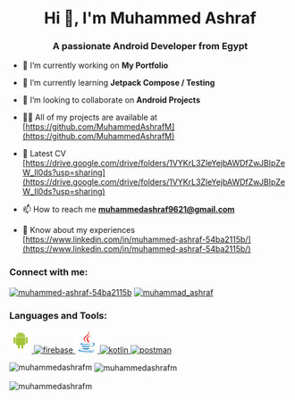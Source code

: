 <h1 align="center">Hi 👋, I'm Muhammed Ashraf</h1>
<h3 align="center">A passionate Android Developer from Egypt</h3>

- 🔭 I’m currently working on **My Portfolio**

- 🌱 I’m currently learning **Jetpack Compose / Testing**

- 👯 I’m looking to collaborate on **Android Projects**

- 👨‍💻 All of my projects are available at [https://github.com/MuhammedAshrafM](https://github.com/MuhammedAshrafM)

- 📝 Latest CV [https://drive.google.com/drive/folders/1VYKrL3ZleYejbAWDfZwJBIpZeW_Il0ds?usp=sharing](https://drive.google.com/drive/folders/1VYKrL3ZleYejbAWDfZwJBIpZeW_Il0ds?usp=sharing)

- 📫 How to reach me **muhammedashraf9621@gmail.com**

- 📄 Know about my experiences [https://www.linkedin.com/in/muhammed-ashraf-54ba2115b/](https://www.linkedin.com/in/muhammed-ashraf-54ba2115b/)

<h3 align="left">Connect with me:</h3>
<p align="left">
<a href="https://linkedin.com/in/muhammed-ashraf-54ba2115b" target="blank"><img align="center" src="https://raw.githubusercontent.com/rahuldkjain/github-profile-readme-generator/master/src/images/icons/Social/linked-in-alt.svg" alt="muhammed-ashraf-54ba2115b" height="30" width="40" /></a>
<a href="https://www.leetcode.com/muhammad_ashraf" target="blank"><img align="center" src="https://raw.githubusercontent.com/rahuldkjain/github-profile-readme-generator/master/src/images/icons/Social/leet-code.svg" alt="muhammad_ashraf" height="30" width="40" /></a>
</p>

<h3 align="left">Languages and Tools:</h3>
<p align="left"> <a href="https://developer.android.com" target="_blank" rel="noreferrer"> <img src="https://raw.githubusercontent.com/devicons/devicon/master/icons/android/android-original-wordmark.svg" alt="android" width="40" height="40"/> </a> <a href="https://firebase.google.com/" target="_blank" rel="noreferrer"> <img src="https://www.vectorlogo.zone/logos/firebase/firebase-icon.svg" alt="firebase" width="40" height="40"/> </a> <a href="https://www.java.com" target="_blank" rel="noreferrer"> <img src="https://raw.githubusercontent.com/devicons/devicon/master/icons/java/java-original.svg" alt="java" width="40" height="40"/> </a> <a href="https://kotlinlang.org" target="_blank" rel="noreferrer"> <img src="https://www.vectorlogo.zone/logos/kotlinlang/kotlinlang-icon.svg" alt="kotlin" width="40" height="40"/> </a> <a href="https://postman.com" target="_blank" rel="noreferrer"> <img src="https://www.vectorlogo.zone/logos/getpostman/getpostman-icon.svg" alt="postman" width="40" height="40"/> </a> </p>

<p><img align="left" src="https://github-readme-stats.vercel.app/api/top-langs?username=muhammedashrafm&show_icons=true&locale=en&layout=compact" alt="muhammedashrafm" /></p>

<p>&nbsp;<img align="center" src="https://github-readme-stats.vercel.app/api?username=muhammedashrafm&show_icons=true&locale=en" alt="muhammedashrafm" /></p>

<p><img align="center" src="https://github-readme-streak-stats.herokuapp.com/?user=muhammedashrafm&" alt="muhammedashrafm" /></p>
